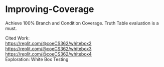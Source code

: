 # Improving-Coverage

Achieve 100% Branch and Condition Coverage.
Truth Table evaluation is a must.



Cited Work:  
https://replit.com/@coeCS362/whitebox2  
https://replit.com/@coeCS362/whitebox3   
https://replit.com/@coeCS362/whitebox4   
Exploration: White Box Testing

